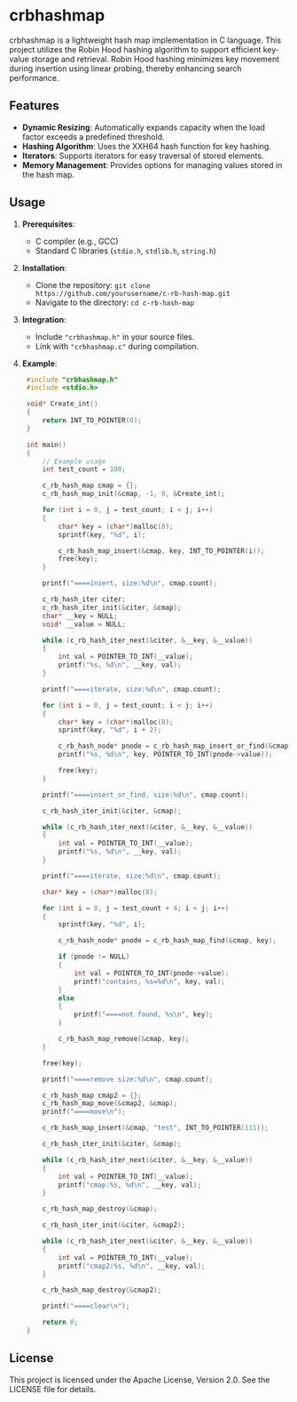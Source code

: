 # crbhashmap

crbhashmap is a lightweight hash map implementation in C language. This project utilizes the Robin Hood hashing algorithm to support efficient key-value storage and retrieval. Robin Hood hashing minimizes key movement during insertion using linear probing, thereby enhancing search performance.

## Features

- **Dynamic Resizing**: Automatically expands capacity when the load factor exceeds a predefined threshold.
- **Hashing Algorithm**: Uses the XXH64 hash function for key hashing.
- **Iterators**: Supports iterators for easy traversal of stored elements.
- **Memory Management**: Provides options for managing values stored in the hash map.

## Usage

1. **Prerequisites**:
   - C compiler (e.g., GCC)
   - Standard C libraries (`stdio.h`, `stdlib.h`, `string.h`)

2. **Installation**:
   - Clone the repository: `git clone https://github.com/yourusername/c-rb-hash-map.git`
   - Navigate to the directory: `cd c-rb-hash-map`

3. **Integration**:
   - Include `"crbhashmap.h"` in your source files.
   - Link with `"crbhashmap.c"` during compilation.

4. **Example**:
   ```c
	#include "crbhashmap.h"
	#include <stdio.h>

	void* Create_int()
	{
		return INT_TO_POINTER(0);
	}

	int main()
	{
		// Example usage
		int test_count = 100;

		c_rb_hash_map cmap = {};
		c_rb_hash_map_init(&cmap, -1, 0, &Create_int);

		for (int i = 0, j = test_count; i < j; i++)
		{
			char* key = (char*)malloc(8);
			sprintf(key, "%d", i);

			c_rb_hash_map_insert(&cmap, key, INT_TO_POINTER(i));
			free(key);
		}

		printf("====insert, size:%d\n", cmap.count);

		c_rb_hash_iter citer;
		c_rb_hash_iter_init(&citer, &cmap);
		char* __key = NULL;
		void* __value = NULL;

		while (c_rb_hash_iter_next(&citer, &__key, &__value))
		{
			int val = POINTER_TO_INT(__value);
			printf("%s, %d\n", __key, val);
		}

		printf("====iterate, size:%d\n", cmap.count);

		for (int i = 0, j = test_count; i < j; i++)
		{
			char* key = (char*)malloc(8);
			sprintf(key, "%d", i + 2);

			c_rb_hash_node* pnode = c_rb_hash_map_insert_or_find(&cmap, key);
			printf("%s, %d\n", key, POINTER_TO_INT(pnode->value));

			free(key);
		}

		printf("====insert_or_find, size:%d\n", cmap.count);

		c_rb_hash_iter_init(&citer, &cmap);

		while (c_rb_hash_iter_next(&citer, &__key, &__value))
		{
			int val = POINTER_TO_INT(__value);
			printf("%s, %d\n", __key, val);
		}

		printf("====iterate, size:%d\n", cmap.count);

		char* key = (char*)malloc(8);

		for (int i = 0, j = test_count + 4; i < j; i++)
		{
			sprintf(key, "%d", i);

			c_rb_hash_node* pnode = c_rb_hash_map_find(&cmap, key);

			if (pnode != NULL)
			{
				int val = POINTER_TO_INT(pnode->value);
				printf("contains, %s=%d\n", key, val);
			}
			else
			{
				printf("====not found, %s\n", key);
			}

			c_rb_hash_map_remove(&cmap, key);
		}

		free(key);

		printf("====remove size:%d\n", cmap.count);

		c_rb_hash_map cmap2 = {};
		c_rb_hash_map_move(&cmap2, &cmap);
		printf("====move\n");

		c_rb_hash_map_insert(&cmap, "test", INT_TO_POINTER(111));

		c_rb_hash_iter_init(&citer, &cmap);

		while (c_rb_hash_iter_next(&citer, &__key, &__value))
		{
			int val = POINTER_TO_INT(__value);
			printf("cmap:%s, %d\n", __key, val);
		}

		c_rb_hash_map_destroy(&cmap);

		c_rb_hash_iter_init(&citer, &cmap2);

		while (c_rb_hash_iter_next(&citer, &__key, &__value))
		{
			int val = POINTER_TO_INT(__value);
			printf("cmap2:%s, %d\n", __key, val);
		}

		c_rb_hash_map_destroy(&cmap2);

		printf("====clear\n");

		return 0;
	}

## License
This project is licensed under the Apache License, Version 2.0. See the LICENSE file for details.
